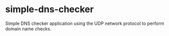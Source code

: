 # simple-dns-checker
Simple DNS checker application using the UDP network protocol to perform domain name checks.
